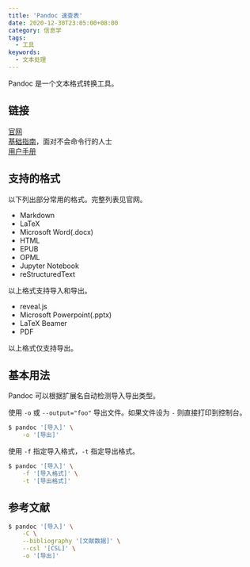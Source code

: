 ```yaml
---
title: 'Pandoc 速查表'
date: 2020-12-30T23:05:00+08:00
category: 信息学
tags:
  - 工具
keywords:
  - 文本处理
---
```


Pandoc 是一个文本格式转换工具。

<!-- more -->

## 链接

[官网](https://pandoc.org/)  
[基础指南](https://pandoc.org/getting-started.html)，面对不会命令行的人士  
[用户手册](https://pandoc.org/MANUAL.html)

## 支持的格式

以下列出部分常用的格式。完整列表见官网。

- Markdown
- LaTeX
- Microsoft Word(.docx)
- HTML
- EPUB
- OPML
- Jupyter Notebook
- reStructuredText

以上格式支持导入和导出。

- reveal.js
- Microsoft Powerpoint(.pptx)
- LaTeX Beamer
- PDF

以上格式仅支持导出。

## 基本用法

Pandoc 可以根据扩展名自动检测导入导出类型。

使用 `-o` 或 `--output="foo"` 导出文件。如果文件设为 `-` 则直接打印到控制台。

```sh
$ pandoc '[导入]' \
    -o '[导出]'
```

使用 `-f` 指定导入格式，`-t` 指定导出格式。

```sh
$ pandoc '[导入]' \
    -f '[导入格式]' \
    -t '[导出格式]'
```

<!--
```shell
pandoc test.md --bibliography my.bib --csl china-national-standard-gb-t-7714-2015-author-date.csl -o test.docx
```
-->

## 参考文献

```sh
$ pandoc '[导入]' \
    -C \
    --bibliography '[文献数据]' \
    --csl '[CSL]' \
    -o '[导出]'
```
